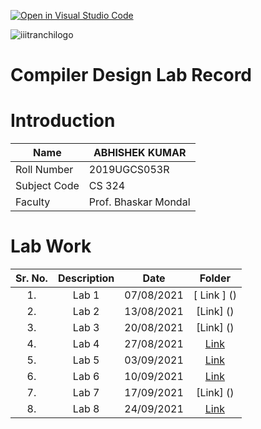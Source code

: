 [![Open in Visual Studio Code](https://classroom.github.com/assets/open-in-vscode-f059dc9a6f8d3a56e377f745f24479a46679e63a5d9fe6f495e02850cd0d8118.svg)](https://classroom.github.com/online_ide?assignment_repo_id=5517651&assignment_repo_type=AssignmentRepo)



![iiitranchilogo](https://user-images.githubusercontent.com/75474488/138427294-0d94fbf4-d0c1-48e6-8a24-0fb743f50105.png)
# Compiler Design Lab Record

# Introduction
| Name  | ABHISHEK KUMAR |
| ------------- | ------------- |
| Roll Number  | 2019UGCS053R  |
| Subject Code  | CS 324   |
| Faculty | Prof. Bhaskar Mondal |



# Lab Work
| Sr. No. | Description | Date | Folder |
| :---:  | :---: | :---:  | :---: |
| 1. | Lab 1 | 07/08/2021 | [ Link ] ()   |
| 2. | Lab 2 | 13/08/2021 | [Link] ()  |
| 3. | Lab 3 | 20/08/2021 | [Link] ()   |
| 4. | Lab 4 | 27/08/2021 |[Link]()  |
| 5. | Lab 5 | 03/09/2021 |[Link]()  |
| 6. | Lab 6 | 10/09/2021 |[Link]()  |
| 7. | Lab 7 | 17/09/2021 |[Link] () |
| 8. | Lab 8 | 24/09/2021 | [Link]() |



